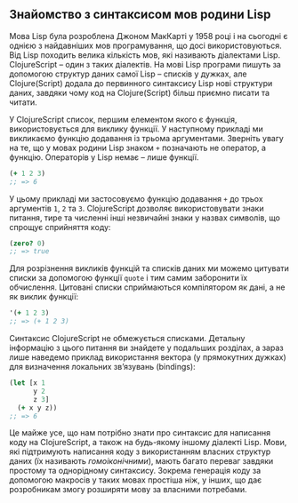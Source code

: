 ## Знайомство з синтаксисом мов родини Lisp

Мова Lisp була розроблена Джоном МакКарті у 1958 році і на сьогодні є однією з найдавніших мов програмування, що досі використовуються. Від Lisp походить велика кількість мов, які називають діалектами Lisp. ClojureScript – один з таких діалектів. На мові Lisp програми пишуть за допомогою структур даних самої Lisp – списків у дужках, але Clojure(Script) додала до первинного синтаксису Lisp нові структури даних, завдяки чому код на Clojure(Script) більш приємно писати та читати.

У ClojureScript список, першим елементом якого є функція, використовується для виклику функції. У наступному прикладі ми викликаємо функцію додавання із трьома аргументами. Зверніть увагу на те, що у мовах родини Lisp знаком `+` позначають не оператор, а функцію. Операторів у Lisp немає – лише функції.

```cljs
(+ 1 2 3)
;; => 6
```

У цьому прикладі ми застосовуємо функцію додавання `+` до трьох аргументів `1`, `2` та `3`. ClojureScript дозволяє використовувати знаки питання, тире та численні інші незвичайні знаки у назвах символів, що спрощує сприйняття коду:

```cljs
(zero? 0)
;; => true
```

Для розрізнення викликів функцій та списків даних ми можемо цитувати списки за допомогою функції `quote` і тим самим заборонити їх обчислення. Цитовані списки сприймаються компілятором як дані, а не як виклик функції:

```cljs
'(+ 1 2 3)
;; => (+ 1 2 3)
```

Синтаксис ClojureScript не обмежується списками. Детальну інформацію з цього питання ви знайдете у подальших розділах, а зараз лише наведемо приклад використання вектора (у прямокутних дужках) для визначення локальних звʼязувань (bindings):

```cljs
(let [x 1
      y 2
      z 3]
  (+ x y z))
;; => 6
```

Це майже усе, що нам потрібно знати про синтаксис для написання коду на ClojureScript, а також на будь-якому іншому діалекті Lisp. Мови, які підтримують написання коду з використанням власних структур даних (їх називають _гомоіконічними_), мають багато переваг завдяки простому та однорідному синтаксису. Зокрема генерація коду за допомогою макросів у таких мовах простіша ніж, у інших, що дає розробникам змогу розширяти мову за власними потребами.
